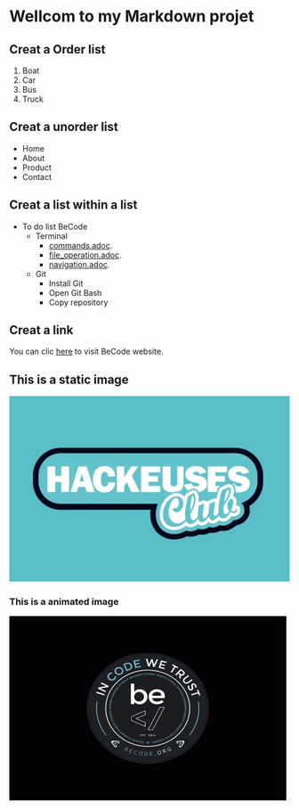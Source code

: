 # Wellcom to my Markdown projet

## Creat a Order list

1. Boat
2. Car
3. Bus
4. Truck

## Creat a unorder list

-   Home
-   About
-   Product
-   Contact

## Creat a list within a list

-   To do list BeCode
    -   Terminal
        -   [commands.adoc](https://github.com/becodeorg/Swartz-6/blob/main/1.The-Field/1.Terminal/commands.adoc).
        -   [file_operation.adoc](https://github.com/becodeorg/Swartz-6/blob/main/1.The-Field/1.Terminal/file_operation.adoc).
        -   [navigation.adoc](https://github.com/becodeorg/Swartz-6/blob/main/1.The-Field/1.Terminal/navigation.adoc).
    -   Git
        -   Install Git
        -   Open Git Bash
        -   Copy repository

## Creat a link

You can clic [here](https://becode.org) to visit BeCode website.

## This is a static image

![Logo of hacker club BeCode!](1.png "Hacker club")

### This is a animated image

![Animation BeCode logo!](2.gif "BeCode Logo with a man")
